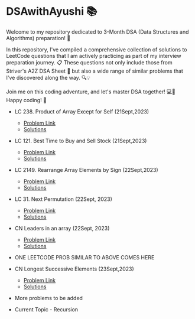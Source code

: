 # DSAwithAyushi 📚

Welcome to my repository dedicated to 3-Month DSA (Data Structures and Algorithms) preparation! 🚀

In this repository, I've compiled a comprehensive collection of solutions to LeetCode questions that I am actively practicing as part of my interview preparation journey. 📋 These questions not only include those from Striver's A2Z DSA Sheet 🧾 but also a wide range of similar problems that I've discovered along the way. 🔍💡

Join me on this coding adventure, and let's master DSA together! 💻📝 Happy coding! 🤩


- LC 238. Product of Array Except for Self (21Sept,2023)
  - <a href="https://leetcode.com/problems/product-of-array-except-self/description/"> Problem Link</a>
  - <a href="https://github.com/ayushichoudhary-19/3MonthDSA/blob/main/238.%20Product%20of%20Array%20Except%20Self.md"> Solutions</a>


- LC 121. Best Time to Buy and Sell Stock (21Sept,2023)
  - <a href="https://leetcode.com/problems/product-of-array-except-self/description/](https://leetcode.com/problems/best-time-to-buy-and-sell-stock/description/"> Problem Link</a>
  - <a href="https://leetcode.com/problems/best-time-to-buy-and-sell-stock/solutions/1735493/java-c-best-ever-explanation-could-possible/"> Solutions</a>

- LC 2149. Rearrange Array Elements by Sign (22Sept,2023)
  - <a href="https://leetcode.com/problems/rearrange-array-elements-by-sign/description/"> Problem Link</a>
  - <a href="https://github.com/ayushichoudhary-19/3MonthDSA/blob/main/2149.%20Rearrange%20Array%20Elements%20by%20Sign.md"> Solutions</a>

- LC 31. Next Permutation (22Sept, 2023)
  - <a href="https://leetcode.com/problems/next-permutation/description/"> Problem Link</a>
  - <a href="https://github.com/ayushichoudhary-19/3MonthDSA/blob/main/31.%20Next%20Permutation.md"> Solutions</a>

- CN Leaders in an array (22Sept, 2023)
  - <a href="https://www.codingninjas.com/studio/problems/superior-elements_6783446"> Problem Link</a>
  - <a href="https://github.com/ayushichoudhary-19/3MonthDSA/blob/main/CN-Leaders%20In%20an%20Array.md"> Solutions</a>

- ONE LEETCODE PROB SIMILAR TO ABOVE COMES HERE
  
- CN Longest Successive Elements (23Sept,2023)
  - <a href="https://www.codingninjas.com/studio/problems/longest-successive-elements_6811740"> Problem Link</a>
  - <a href="https://www.codingninjas.com/studio/problems/longest-successive-elements_6811740?utm_source=striver&utm_medium=website&utm_campaign=a_zcoursetuf&leftPanelTab=1"> Solutions</a>

- More problems to be added
- Current Topic - Recursion 
